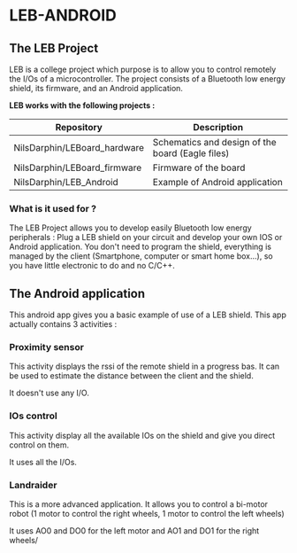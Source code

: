 # LEB-ANDROID

## The LEB Project

LEB is a college project which purpose is to allow you to control remotely the I/Os of a microcontroller.
The project consists of a Bluetooth low energy shield, its firmware, and an Android application.



**LEB works with the following projects :**

Repository  | Description
------------- | -------------
NilsDarphin/LEBoard_hardware      |Schematics and design of the board (Eagle files)
NilsDarphin/LEBoard_firmware      |Firmware of the board
NilsDarphin/LEB_Android           |Example of Android application

### What is it used for ?

The LEB Project allows you to develop easily Bluetooth low energy peripherals : 
Plug a LEB shield on your circuit and develop your own IOS or Android application.
You don't need to program the shield, everything is managed by the client (Smartphone, computer or smart home box...), so you have little electronic to do and no C/C++.

## The Android application
This android app gives you a basic example of use of a LEB shield. This app actually contains 3 activities :

### Proximity sensor
This activity displays the rssi of the remote shield in a progress bas. It can be used to estimate the distance between the client and the shield.

It doesn't use any I/O.

### IOs control
This activity display all the available IOs on the shield and give you direct control on them.

It uses all the I/Os.

### Landraider
This is a more advanced application. It allows you to control a bi-motor robot (1 motor to control the right wheels, 1 motor to control the left wheels)

It uses AO0 and DO0 for the left motor and AO1 and DO1 for the right wheels/
